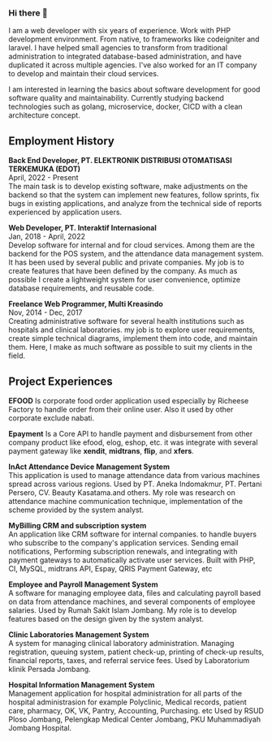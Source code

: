 ### Hi there 👋

I am a web developer with six years of experience. Work with PHP development environment. From native, to frameworks like codeigniter and laravel. I have helped small agencies to transform from traditional administration to integrated database-based administration, and have duplicated it across multiple agencies. I've also worked for an IT company to develop and maintain their cloud services.

I am interested in learning the basics about software development for good software quality and maintainability. Currently studying backend technologies such as golang, microservice, docker, CICD with a clean architecture concept.

## Employment History

**Back End Developer, PT. ELEKTRONIK DISTRIBUSI OTOMATISASI TERKEMUKA (EDOT)**\
April, 2022 - Present\
The main task is to develop existing software, make adjustments on the backend so that the system can implement new features, follow sprints, fix bugs in existing applications, and analyze from the technical side of reports experienced by application users.

**Web Developer, PT. Interaktif Internasional**\
Jan, 2018 - April, 2022\
Develop software for internal and for cloud services. Among them are the backend for the POS system, and the attendance data management system. It has been used by several public and private companies. My job is to create features that have been defined by the company. As much as possible I create a lightweight system for user convenience, optimize database requirements, and reusable code.

**Freelance Web Programmer, Multi Kreasindo**\
Nov, 2014 - Dec, 2017\
Creating administrative software for several health institutions such as hospitals and clinical laboratories. my job is to explore user requirements, create simple technical diagrams, implement them into code, and maintain them. Here, I make as much software as possible to suit my clients in the field.

## Project Experiences
**EFOOD**
Is corporate food order application used especially by Richeese Factory to handle order from their online user. Also it used by other corporate exclude nabati. 

**Epayment**
Is a Core API to handle payment and disbursement from other company product like efood, elog, eshop, etc. it was integrate with several payment gateway like **xendit**, **midtrans**, **flip**, and **xfers**.

**InAct Attendance Device Management System**\
This application is used to manage attendance data from various machines spread across various regions. 
Used by PT. Aneka Indomakmur, PT. Pertani Persero, CV. Beauty Kasatama.and others.
My role was research on attendance machine communication technique, implementation of the scheme provided by the system analyst.

**MyBilling CRM and subscription system**\
An application like CRM software for internal companies. to handle buyers who subscribe to the company's application services. Sending email notifications, Performing subscription renewals, and integrating with payment gateways to automatically activate user services.
Built with PHP, CI, MySQL, midtrans API, Espay, QRIS Payment Gateway, etc

**Employee and Payroll Management System**\
A software for managing employee data, files and calculating payroll based on data from attendance machines, and several components of employee salaries. 
Used by Rumah Sakit Islam Jombang. My role is to develop features based on the design given by the system analyst.

**Clinic Laboratories Management System**\
A system for managing clinical laboratory administration. Managing registration, queuing system, patient check-up, printing of check-up results, financial reports, taxes, and referral service fees.
Used by Laboratorium klinik Persada Jombang.

**Hospital Information Management System**\
Management application for hospital administration for all parts of the hospital administrasion for example Polyclinic, Medical records, patient care, pharmacy, OK, VK, Pantry, Accounting, Purchasing. etc
Used by RSUD Ploso Jombang, Pelengkap Medical Center Jombang, PKU Muhammadiyah Jombang Hospital.

<!--
**ronyelkahfi/ronyelkahfi** is a ✨ _special_ ✨ repository because its `README.md` (this file) appears on your GitHub profile.

Here are some ideas to get you started:

- 🔭 I’m currently working on ...
- 🌱 I’m currently learning ...
- 👯 I’m looking to collaborate on ...
- 🤔 I’m looking for help with ...
- 💬 Ask me about ...
- 📫 How to reach me: ...
- 😄 Pronouns: ...
- ⚡ Fun fact: ...
-->
